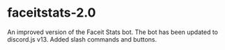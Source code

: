 # faceitstats-2.0
An improved version of the Faceit Stats bot. The bot has been updated to discord.js v13. Added slash commands and buttons.
